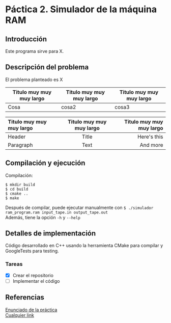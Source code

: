 # Páctica 2. Simulador de la máquina RAM
## Introducción
Este programa sirve para X.

## Descripción del problema
El problema planteado es X  
  
<!--- (Una tabla por si hace falta)
---->
| Titulo muy muy muy largo | Titulo muy muy muy largo | Titulo muy muy muy largo |
| ------------------------ | ------------------------ | ------------------------ |
| Cosa                     | cosa2                    | cosa3                    |

<!--- (Una tabla con alineamiento por si hace falta)
---->
| Titulo muy muy muy largo | Titulo muy muy muy largo | Titulo muy muy muy largo |
| :----------------------- | :----------------------: | -----------------------: |
| Header                   |          Title           |              Here's this |
| Paragraph                |           Text           |                 And more |

## Compilación y ejecución
Compilación:  
```
$ mkdir build
$ cd build
$ cmake ..
$ make
```  
Después de compilar, puede ejecutar manualmente con ```$ ./simulador ram_program.ram input_tape.in output_tape.out```  
Además, tiene la opción `-h` y `--help`
## Detalles de implementación
Código desarrollado en C++ usando la herramienta CMake para compilar y GoogleTests para testing.
### Tareas
- [x] Crear el repositorio
- [ ] Implementar el código
## Referencias
[Enunciado de la práctica](https://docs.google.com/document/d/1jM_UtvDmwduBbYUTXiBLwrSr8lhHu-EyYwaIdUIMd_A/edit?usp=sharing)  
[Cualquier link](http://link.org/) 
